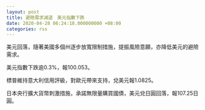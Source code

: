 ```yaml
---
layout: post
title: 避險需求減退　美元指數下跌
date: 2020-04-28 06:24:18.000000000 +08:00
categories: rss
---
```


美元回落，隨著美國多個州逐步放寬限制措施，提振風險意願，亦降低美元的避險需求。

美元指數下跌逾0.3%，報100.053。

標普維持意大利信用評級，對歐元帶來支持，兌美元報1.0825。

日本央行擴大貨幣刺激措施，承諾無限量購買國債，美元兌日圓回落，報107.25日圓。
